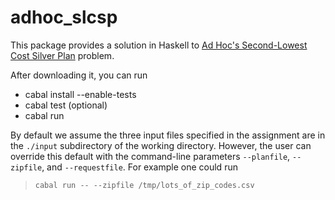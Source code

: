 # adhoc_slcsp

This package provides a solution in Haskell to [Ad Hoc's Second-Lowest Cost Silver Plan](https://homework.adhoc.team/slcsp/) problem.

After downloading it, you can run
- cabal install --enable-tests
- cabal test (optional)
- cabal run

By default we assume the three input files specified in the assignment are in
the `./input` subdirectory of the working directory. However, the user can
override this default with the command-line parameters `--planfile`,
`--zipfile`, and `--requestfile`. For example one could run
> `cabal run -- --zipfile /tmp/lots_of_zip_codes.csv`
